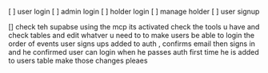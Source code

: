 [ ] user login 
[ ] admin login
[ ] holder login
[ ] manage holder 
[ ] user signup 
 


 []  check teh supabse using the mcp its activated check the tools u have and check tables and edit whatver u need to to make users be able to login the order of events user signs ups added to auth , confirms email then signs in and he confirmed user can login when he passes auth first time he is added to users table make those changes pleaes